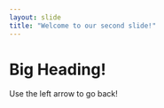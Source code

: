 ```yaml
---
layout: slide
title: "Welcome to our second slide!"
---
```

# Big Heading!
Use the left arrow to go back!

